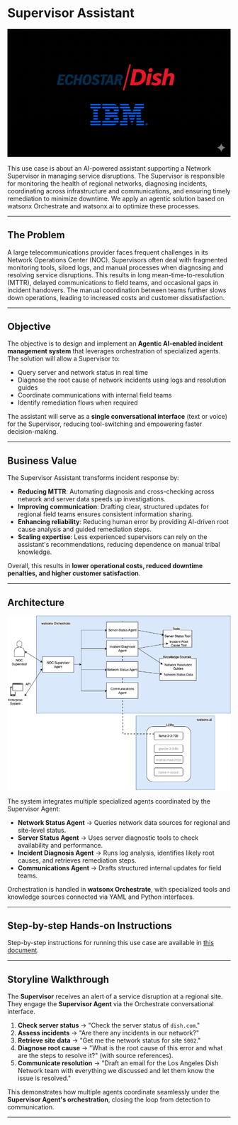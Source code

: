 # Supervisor Assistant  

![alt text](images/cover_image.jpg)

This use case is about an AI-powered assistant supporting a Network Supervisor in managing service disruptions. The Supervisor is responsible for monitoring the health of regional networks, diagnosing incidents, coordinating across infrastructure and communications, and ensuring timely remediation to minimize downtime. We apply an agentic solution based on watsonx Orchestrate and watsonx.ai to optimize these processes.  

---

## The Problem  
A large telecommunications provider faces frequent challenges in its Network Operations Center (NOC). Supervisors often deal with fragmented monitoring tools, siloed logs, and manual processes when diagnosing and resolving service disruptions. This results in long mean-time-to-resolution (MTTR), delayed communications to field teams, and occasional gaps in incident handovers. The manual coordination between teams further slows down operations, leading to increased costs and customer dissatisfaction.  

---

## Objective  
The objective is to design and implement an **Agentic AI-enabled incident management system** that leverages orchestration of specialized agents. The solution will allow a Supervisor to:  

- Query server and network status in real time  
- Diagnose the root cause of network incidents using logs and resolution guides  
- Coordinate communications with internal field teams  
- Identify remediation flows when required  

The assistant will serve as a **single conversational interface** (text or voice) for the Supervisor, reducing tool-switching and empowering faster decision-making.  

---

## Business Value  
The Supervisor Assistant transforms incident response by:  

- **Reducing MTTR**: Automating diagnosis and cross-checking across network and server data speeds up investigations.  
- **Improving communication**: Drafting clear, structured updates for regional field teams ensures consistent information sharing.  
- **Enhancing reliability**: Reducing human error by providing AI-driven root cause analysis and guided remediation steps.  
- **Scaling expertise**: Less experienced supervisors can rely on the assistant's recommendations, reducing dependence on manual tribal knowledge.  

Overall, this results in **lower operational costs, reduced downtime penalties, and higher customer satisfaction**.  

---

## Architecture  

![alt text](images/dishbootcamp.png)

The system integrates multiple specialized agents coordinated by the Supervisor Agent:  

- **Network Status Agent** → Queries network data sources for regional and site-level status.  
- **Server Status Agent** → Uses server diagnostic tools to check availability and performance.  
- **Incident Diagnosis Agent** → Runs log analysis, identifies likely root causes, and retrieves remediation steps.  
- **Communications Agent** → Drafts structured internal updates for field teams.  

Orchestration is handled in **watsonx Orchestrate**, with specialized tools and knowledge sources connected via YAML and Python interfaces.  

---

## Step-by-step Hands-on Instructions  
Step-by-step instructions for running this use case are available in [this document](./Supervisor_Instructions_v2.md).  

---

## Storyline Walkthrough  

The **Supervisor** receives an alert of a service disruption at a regional site. They engage the **Supervisor Agent** via the Orchestrate conversational interface.  

1. **Check server status** → "Check the server status of `dish.com`."  
2. **Assess incidents** → "Are there any incidents in our network?"  
3. **Retrieve site data** → "Get me the network status for site `S002`."  
4. **Diagnose root cause** → "What is the root cause of this error and what are the steps to resolve it?" (with source references).  
5. **Communicate resolution** → "Draft an email for the Los Angeles Dish Network team with everything we discussed and let them know the issue is resolved."  

This demonstrates how multiple agents coordinate seamlessly under the **Supervisor Agent's orchestration**, closing the loop from detection to communication.  

---
